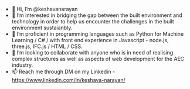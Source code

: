 - 👋 Hi, I’m @keshavanarayan
- 👀 I’m interested in bridging the gap between the built environment and technology in order to help us encounter the challenges in the built environment sustaianbly.
- 🌱 I’m proficient in programming languages such as Python for Machine Learning / C# / with front end experience in Javascript - node.js, three.js, IFC.js / HTML / CSS.
- 💞️ I’m looking to collaborate with anyone who is in need of realising complex structures as well as aspects of web development for the AEC industry.
- 📫 Reach me through DM on my Linkedin - https://www.linkedin.com/in/keshava-narayan/

<!---
keshavanarayan/keshavanarayan is a ✨ special ✨ repository because its `README.md` (this file) appears on your GitHub profile.
You can click the Preview link to take a look at your changes.
--->
